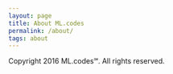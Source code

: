 ```yaml
---
layout: page
title: About ML.codes
permalink: /about/
tags: about
---
```


Copyright 2016 ML.codes℠. All rights reserved.
